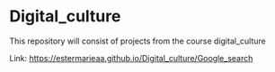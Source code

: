 # Digital_culture
This repository will consist of projects from the course digital_culture


Link: https://estermarieaa.github.io/Digital_culture/Google_search
